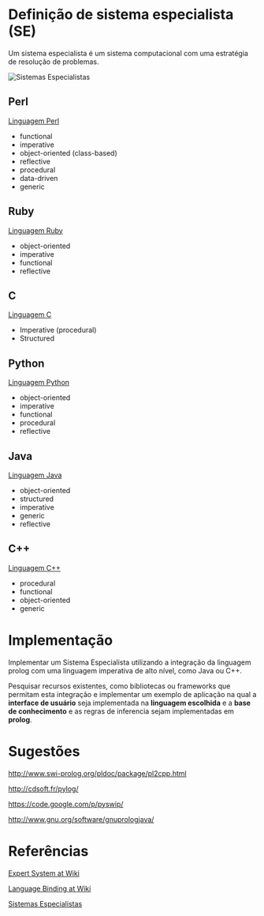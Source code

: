 # Definição de sistema especialista (SE)

Um sistema especialista é um sistema computacional com uma estratégia de resolução de problemas.

![Sistemas Especialistas](http://www.dee.ufma.br/~lpaucar/teaching/ia2000-1/figs/se1.gif "Sistemas Especialistas")


## Perl

[Linguagem Perl](http://en.wikipedia.org/wiki/Perl)

* functional
* imperative
* object-oriented (class-based)
* reflective
* procedural
* data-driven
* generic

## Ruby

[Linguagem Ruby](http://en.wikipedia.org/wiki/Ruby_%28programming_language%29)

* object-oriented
* imperative
* functional
* reflective

## C

[Linguagem C](http://en.wikipedia.org/wiki/C_%28programming_language%29)

* Imperative (procedural)
* Structured

## Python

[Linguagem Python](http://en.wikipedia.org/wiki/Python_%28programming_language%29)

* object-oriented
* imperative
* functional
* procedural
* reflective

## Java

[Linguagem Java](http://en.wikipedia.org/wiki/Java_%28programming_language%29)

* object-oriented
* structured
* imperative
* generic
* reflective

## C++

[Linguagem C++](http://en.wikipedia.org/wiki/C++_%28programming_language%29)

* procedural
* functional
* object-oriented
* generic

# Implementação

Implementar um Sistema Especialista utilizando a integração da linguagem prolog com uma linguagem imperativa de alto nível, como Java ou C++.

Pesquisar recursos existentes, como bibliotecas ou frameworks que permitam esta integração e implementar um exemplo de aplicação na qual a __interface de usuário__ seja implementada na __linguagem escolhida__ e a __base de conhecimento__ e as regras de inferencia sejam implementadas em __prolog__.

# Sugestões

http://www.swi-prolog.org/pldoc/package/pl2cpp.html

http://cdsoft.fr/pylog/

https://code.google.com/p/pyswip/

http://www.gnu.org/software/gnuprologjava/

# Referências

[Expert System at Wiki](https://en.wikipedia.org/wiki/Expert_system)

[Language Binding at Wiki](http://en.wikipedia.org/wiki/Language_binding)

[Sistemas Especialistas](http://www.dee.ufma.br/~lpaucar/teaching/ia2000-1/cap4.html)

